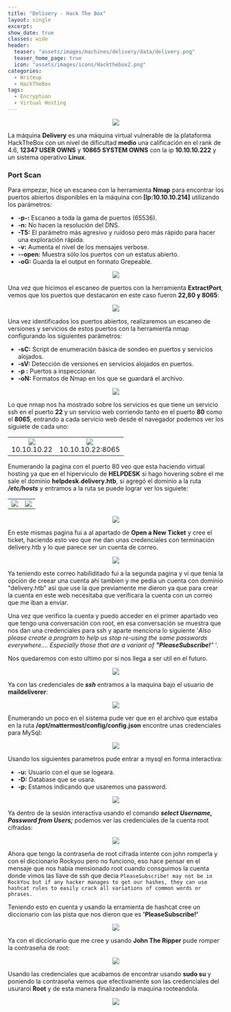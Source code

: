 ```yaml
---
title: "Delivery - Hack The Box"
layout: single
excerpt:
show_date: true
classes: wide
header:
  teaser: "assets/images/machines/delivery/data/delivery.png"
  teaser_home_page: true
  icon: "assets/images/icons/Hackthebox2.png"
categories:
  - Writeup
  - HackTheBox
tags:
  - Encryption
  - Virtual Hosting
---
```


<p align="center">
<img src="https://raw.githubusercontent.com/Wiinsad/winsad/master/assets/images/machines/delivery/data/deliveryHTB.png">
</p>

La máquina **Delivery** es una máquina virtual vulnerable de la plataforma HackTheBox con un nivel de dificultad **medio** una calificación en el rank de 4.6, **12347 USER OWNS** y **10865 SYSTEM OWNS** con la ip **10.10.10.222** y un sistema operativo **Linux**.

### Port Scan

Para empezar, hice un escaneo con la herramienta **Nmap** para encontrar los puertos abiertos disponibles en la máquina con **[Ip:10.10.10.214]** utilizando los parámetros:
  - **-p-:**    Escaneo a toda la gama de puertos (65536).
  - **-n:**     No hacen la resolución del DNS.
  - **-T5:**    El parámetro más agresivo y ruidoso pero más rápido para hacer una exploración rápida.
  - **-v:**     Aumenta el nivel de los mensajes verbose.
  - **--open:** Muestra sólo los puertos con un estatus abierto.
  - **-oG:**    Guarda la el output en formato Grepeable.

  <p align="center">
  <img src="https://raw.githubusercontent.com/Wiinsad/winsad/master/assets/images/machines/time/scan/scanPort.png">
  </p>


  Una vez que hicimos el escaneo de puertos con la herramienta **ExtractPort**, vemos que los puertos que destacaron en este caso fueron **22,80 y 8065**:

  <p align="center">
  <img src="https://raw.githubusercontent.com/Wiinsad/winsad/master/assets/images/machines/delivery/scan/Ports.png">
  </p>


  Una vez identificados los puertos abiertos, realizaremos un escaneo de versiones y servicios de estos puertos con la herramienta nmap configurando los siguientes parámetros:

  - **-sC:** Script de enumeración básica de sondeo en puertos y servicios alojados.
  - **-sV:** Detección de versiones en servicios alojados en puertos.
  - **-p :** Puertos a inspeccionar.
  - **-oN:** Formatos de Nmap en los que se guardará el archivo.

  <p align="center">
  <img src="https://raw.githubusercontent.com/Wiinsad/winsad/master/assets/images/machines/delivery/scan/PortServ.png">
  </p>


  Lo que nmap nos ha mostrado sobre los servicios es que tiene un servicio ssh en el puerto **22** y un servicio web corriendo tanto en el puerto **80** como el **8065**, entrando a cada servicio web desde el navegador podemos ver los siguiete de cada uno:

  <div align="center">
  <table class="center"><tr>
  <td><center><img src="https://raw.githubusercontent.com/Wiinsad/winsad/master/assets/images/machines/delivery/scan/web1.png">
  <div class="caption" >10.10.10.22</div></center></td>
  <td><center><img src="https://raw.githubusercontent.com/Wiinsad/winsad/master/assets/images/machines/delivery/scan/web2.png">
  <div class="caption">10.10.10.22:8065</div></center></td>
  </tr></table>
  </div>

  Enumerando la pagina con el puerto 80 veo que esta haciendo virtual hosting ya que en el hiperviculo de **HELPDESK** si hago hovering sobre el me sale el dominio **helpdesk.delivery.htb**, si agregó el dominio a la ruta ***/etc/hosts*** y entramos a la ruta se puede lograr ver los siguiete:

  <div align="center">
  <table class="center"><tr>
  <td><center><img src="https://raw.githubusercontent.com/Wiinsad/winsad/master/assets/images/machines/delivery/scan/host.png">
  <div class="caption" ></div></center></td>
  <td><center><img src="https://raw.githubusercontent.com/Wiinsad/winsad/master/assets/images/machines/delivery/scan/EtcHosts.png">
  <div class="caption"></div></center></td>
  </tr></table>
  </div>

  <p align="center">
  <img src="https://raw.githubusercontent.com/Wiinsad/winsad/master/assets/images/machines/delivery/scan/helpDesk.png">
  </p>

  En este mismas pagina fui a al apartado de **Open a New Ticket** y cree el ticket, haciendo esto veo que me dan unas credenciales con terminación delivery.htb y lo que parece ser un cuenta de correo.

  <p align="center">
  <img src="https://raw.githubusercontent.com/Wiinsad/winsad/master/assets/images/machines/delivery/intrusion/cred1.png">
  </p>

  Ya teniendo este correo habiliditado fui a la segunda pagina y vi que tenia la opción de creear una cuenta ahi tambien y me pedia un cuenta con dominio "delivery.htb" asi que use la que previamente me dieron ya que para crear la cuenta en este web necesitaba que verificara la cuenta con un correo que me iban a enviar.

  Una vez que verifico la cuenta y puedo acceder en el primer apartado veo que tengo una conversación con root, en esa conversación se muestra que nos dan una credenciales para ssh y aparte menciona lo siguiente '*Also please create a program to help us stop re-using the same passwords everywhere.... Especially those that are a variant of **"PleaseSubscribe!**"* '.

  Nos quedaremos con esto ultimo por si nos llega a ser util en el futuro.

  <p align="center">
  <img src="https://raw.githubusercontent.com/Wiinsad/winsad/master/assets/images/machines/delivery/intrusion/cred2.png">
  </p>

  Ya con las credenciales de ***ssh*** entramos a la maquina bajo el usuario de **maildeliverer**:

  <p align="center">
  <img src="https://raw.githubusercontent.com/Wiinsad/winsad/master/assets/images/machines/delivery/intrusion/maildeliverer.png">
  </p>

  Enumerando un poco en el sistema pude ver que en el archivo que estaba en la ruta **/opt/mattermost/config/config.json** encontre unas credenciales para MySql:

  <p align="center">
  <img src="https://raw.githubusercontent.com/Wiinsad/winsad/master/assets/images/machines/delivery/intrusion/mysqlCred.png">
  </p>

  Usando los siguientes parametros pude entrar a mysql en forma interactiva:

  - **-u:** Usuario con el que se logeara.
  - **-D:** Database que se usara.
  - **-p:** Estamos indicando que usaremos una password.

  <p align="center">
  <img src="https://raw.githubusercontent.com/Wiinsad/winsad/master/assets/images/machines/delivery/intrusion/mysql.png">
  </p>  

  Ya dentro de la sesión interactiva usando el comando ***select Username, Password from Users;***  podemos ver las credenciales de la cuenta root cifradas:

  <p align="center">
  <img src="https://raw.githubusercontent.com/Wiinsad/winsad/master/assets/images/machines/delivery/intrusion/mysqlRoot.png">
  </p>

  Ahora que tengo la contraseña de root cifrada intente con john romperla y con el diccionario Rockyou pero no funciono, eso hace pensar en el mensaje que nos habia mensionado root cuando consguimos la cuenta donde vimos las llave de ssh que decia  ```PleaseSubscribe! may not be in RockYou but if any hacker manages to get our hashes, they can use hashcat rules to easily crack all variations of common words or phrases. ```

  Teniendo esto en cuenta y usando la erramienta de hashcat cree un diccionario con las pista que nos dieron que es **'PleaseSubscribe!'**

  <p align="center">
  <img src="https://raw.githubusercontent.com/Wiinsad/winsad/master/assets/images/machines/delivery/intrusion/dic.png">
  </p>

  Ya con el diccionario que me cree y usando **John The Ripper** pude romper la contraseña de root:

  <p align="center">
  <img src="https://raw.githubusercontent.com/Wiinsad/winsad/master/assets/images/machines/delivery/intrusion/dic2.png">
  </p>

  Usando las credenciales que acabamos de encontrar usando **sudo su** y poniendo la contraseña vemos que efectivamente son las credenciales del usuraroi **Root** y de esta manera finalizando la maquina rooteandola.

  <p align="center">
  <img src="https://raw.githubusercontent.com/Wiinsad/winsad/master/assets/images/machines/delivery/intrusion/root.png">
  </p>
